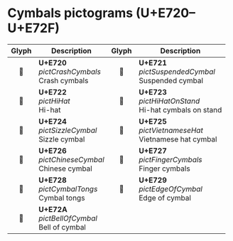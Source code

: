 Cymbals pictograms (U+E720–U+E72F)
==================================

| **Glyph** | **Description** | **Glyph** | **Description**
| :-------: | --------------- | :-------: | ---------------
|<span class="bravura_large">&#xe720;</span> | **U+E720**<br/>*pictCrashCymbals*<br/>Crash cymbals | <span class="bravura_large">&#xe721;</span> | **U+E721**<br/>*pictSuspendedCymbal*<br/>Suspended cymbal
|<span class="bravura_large">&#xe722;</span> | **U+E722**<br/>*pictHiHat*<br/>Hi-hat | <span class="bravura_large">&#xe723;</span> | **U+E723**<br/>*pictHiHatOnStand*<br/>Hi-hat cymbals on stand
|<span class="bravura_large">&#xe724;</span> | **U+E724**<br/>*pictSizzleCymbal*<br/>Sizzle cymbal | <span class="bravura_large">&#xe725;</span> | **U+E725**<br/>*pictVietnameseHat*<br/>Vietnamese hat cymbal
|<span class="bravura_large">&#xe726;</span> | **U+E726**<br/>*pictChineseCymbal*<br/>Chinese cymbal | <span class="bravura_large">&#xe727;</span> | **U+E727**<br/>*pictFingerCymbals*<br/>Finger cymbals
|<span class="bravura_large">&#xe728;</span> | **U+E728**<br/>*pictCymbalTongs*<br/>Cymbal tongs | <span class="bravura_large">&#xe729;</span> | **U+E729**<br/>*pictEdgeOfCymbal*<br/>Edge of cymbal
|<span class="bravura_large">&#xe72a;</span> | **U+E72A**<br/>*pictBellOfCymbal*<br/>Bell of cymbal | &nbsp; | &nbsp;